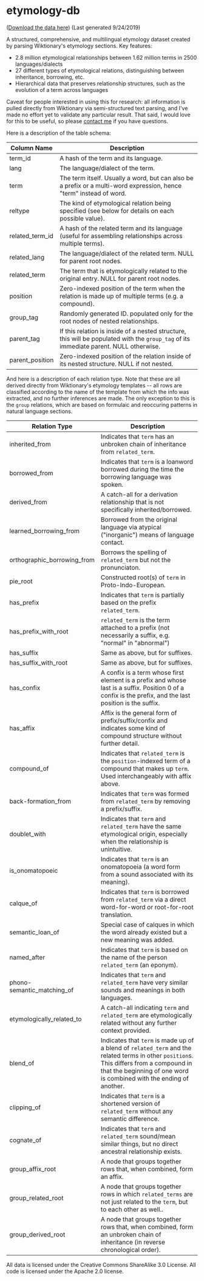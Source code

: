 # etymology-db
([Download the data here](https://1drv.ms/u/s!AtpEocFNRNBWhAe7co0JFvac-OfA?e=qCf9mq)) (Last generated 9/24/2019)

A structured, comprehensive, and multilingual etymology dataset created by parsing Wiktionary's etymology sections. Key features:
*  2.8 million etymological relationships between 1.62 million terms in 2500 languages/dialects
*  27 different types of etymological relations, distinguishing between inheritance, borrowing, etc.
*  Hierarchical data that preserves relationship structures, such as the evolution of a term across languages

Caveat for people interested in using this for research: all information is pulled directly from Wiktionary via semi-structured text parsing, and I've made no effort yet to validate any particular result. That said, I would love for this to be useful, so please [contact me](mailto:david@boxball.io) if you have questions.

Here is a description of the table schema:


| Column Name | Description |
|-----------------|----------------------------------------------------------------------------------------------------------------------------------------|
| term_id | A hash of the term and its language. |
| lang | The language/dialect of the term. |
| term | The term itself. Usually a word, but can also be a prefix or a multi-word expression, hence "term" instead of word. |
| reltype | The kind of etymological relation being specified (see below for details on each possible value). |
| related_term_id | A hash of the related term and its language (useful for assembling relationships across multiple terms). |
| related_lang | The language/dialect of the related term. NULL for parent root nodes. |
| related_term | The term that is etymologically related to the original entry. NULL for parent root nodes. |
| position | Zero-indexed position of the term when the relation is made up of multiple terms (e.g. a compound). |
| group_tag | Randomly generated ID. populated only for the root nodes of nested relationships. |
| parent_tag | If this relation is inside of a nested structure, this will be populated with the `group_tag` of its immediate parent. NULL otherwise. |
| parent_position | Zero-indexed position of the relation inside of its nested structure. NULL if not nested. |

And here is a description of each relation type. Note that these are all derived directly from Wiktionary's etymology templates -- all rows are classified according to the name of the template from which the info was extracted, and no further inferences are made. The only exception to this is the `group` relations, which are based on formulaic and reoccuring patterns in natural language sections.

| Relation Type | Description |
|-----------------------------|------------------------------------------------------------------------------------------------------------------------------------------------------------------------------------------------------------------|
| inherited_from | Indicates that `term` has an unbroken chain of inheritance from `related_term`. |
| borrowed_from | Indicates that `term` is a loanword borrowed during the time the borrowing language was spoken. |
| derived_from | A catch-all for a derivation relationship that is not specifically inherited/borrowed. |
| learned_borrowing_from | Borrowed from the original language via atypical ("inorganic") means of language contact. |
| orthographic_borrowing_from | Borrows the spelling of `related_term` but not the pronunciaton. |
| pie_root | Constructed root(s) of `term` in Proto-Indo-European.  |
| has_prefix | Indicates that `term` is partially based on the prefix `related_term`. |
| has_prefix_with_root | `related_term` is the term attached to a prefix (not necessarily a suffix, e.g. "normal" in "abnormal") |
| has_suffix | Same as above, but for suffixes. |
| has_suffix_with_root | Same as above, but for suffixes. |
| has_confix | A confix is a term whose first element is a prefix and whose last is a suffix. Position 0 of a confix is the prefix, and the last position is the suffix. |
| has_affix | Affix is the general form of prefix/suffix/confix and indicates some kind of compound structure without further detail. |
| compound_of | Indicates that `related_term` is the `position`-indexed term of a compound that makes up `term`. Used interchangeably with affix above. |
| back-formation_from | Indicates that `term` was formed from `related_term` by removing a prefix/suffix. |
| doublet_with | Indicates that `term` and `related_term` have the same etymological origin, especially when the relationship is unintuitive. |
| is_onomatopoeic | Indicates that `term` is an onomatopoeia (a word form from a sound associated with its meaning). |
| calque_of | Indicates that `term` is borrowed from `related_term` via a direct word-for-word or root-for-root translation. |
| semantic_loan_of | Special case of calques in which the word already existed but a new meaning was added. |
| named_after | Indicates that `term` is based on the name of the person `related_term` (an eponym). |
| phono-semantic_matching_of | Indicates that `term` and `related_term` have very similar sounds and meanings in both languages. |
| etymologically_related_to | A catch-all indicating `term` and `related_term` are etymologically related without any further context provided. |
| blend_of | Indicates that `term` is made up of a blend of `related_term` and the related terms in other `position`s. This differs from a compound in that the beginning of one word is combined with the ending of another. |
| clipping_of | Indicates that `term` is a shortened version of `related_term` without any semantic difference. |
| cognate_of | Indicates that `term` and `related_term` sound/mean similar things, but no direct ancestral relationship exists. |
| group_affix_root | A node that groups together rows that, when combined, form an affix.  |
| group_related_root | A node that groups together rows in which `related_terms` are not just related to the `term`, but to each other as well.. |
| group_derived_root | A node that groups together rows that, when combined, form an unbroken chain of inheritance (in reverse chronological order). |

All data is licensed under the Creative Commons ShareAlike 3.0 License. All code is licensed under the Apache 2.0 license. 
